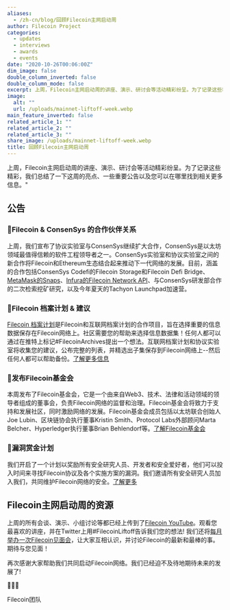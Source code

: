 ```yaml
---
aliases:
  - /zh-cn/blog/回顾Filecoin主网启动周
author: Filecoin Project
categories:
  - updates
  - interviews
  - awards
  - events
date: "2020-10-26T00:06:00Z"
dim_image: false
double_column_inverted: false
double_column_mode: false
excerpt: 上周，Filecoin主网启动周的讲座、演示、研讨会等活动精彩纷呈。为了记录这些精彩，我们总结了一下这周的亮点、一些重要公告以及您可以在哪里找到相关更多信息。
image:
  alt: ""
  url: /uploads/mainnet-liftoff-week.webp
main_feature_inverted: false
related_article_1: ""
related_article_2: ""
related_article_3: ""
share_image: /uploads/mainnet-liftoff-week.webp
title: 回顾Filecoin主网启动周
---
```


上周，Filecoin主网启动周的讲座、演示、研讨会等活动精彩纷呈。为了记录这些精彩，我们总结了一下这周的亮点、一些重要公告以及您可以在哪里找到相关更多信息。"

## 公告

### 🤝Filecoin & ConsenSys 的合作伙伴关系

上周，我们宣布了协议实验室与ConsenSys继续扩大合作，ConsenSys是以太坊领域最值得信赖的软件工程领导者之一。ConsenSys实验室和协议实验室之间的新合作将Filecoin和Ethereum生态结合起来推动下一代网络的发展。目前，涵盖的合作包括ConsenSys Codefi的Filecoin Storage和Filecoin Defi Bridge、[MetaMask的Snaps](https://github.com/MetaMask/metamask-snaps-beta/wiki)、[Infura的Filecoin Network API](http://infura.io)、与ConsenSys研发部合作的二次检索挖矿研究，以及今年夏天的Tachyon Launchpad加速营。

### 📂Filecoin 档案计划 & 建议

[Filecoin 档案计划](https://twitter.com/juanbenet/status/1319375340196646913)是Filecoin和互联网档案计划的合作项目，旨在选择重要的信息数据保存在Filecoin网络上。社区需要您的帮助来选择信息数据集！任何人都可以通过在推特上标记#FilecoinArchives提出一个想法。互联网档案计划和协议实验室将收集您的建议，公布完整的列表，并精选出子集保存到Filecoin网络上--然后任何人都可以帮助备份。[了解更多信息](https://twitter.com/juanbenet/status/1319375340196646913)

### 🚀发布Filecoin基金会

本周发布了Filecoin基金会，它是一个由来自Web3、技术、法律和活动领域的领导者组成的董事会，负责Filecoin网络的监督和治理。Filecoin基金会将致力于支持和发展社区，同时激励网络的发展。Filecoin基金会成员包括以太坊联合创始人Joe Lubin、区块链协会执行董事Kristin Smith、Protocol Labs外部顾问Marta Belcher、Hyperledger执行董事Brian Behlendorf等。[了解Filecoin基金会](https://www.youtube.com/watch?v=6OY4xAs3Grg)

### 🐞漏洞赏金计划

我们开启了一个计划以奖励所有安全研究人员、开发者和安全爱好者，他们可以投入时间来寻找Filecoin协议及各个实施方案的漏洞。我们邀请所有安全研究人员加入我们，共同维护Filecoin网络的安全。[了解更多](https://security.filecoin.io/)

## Filecoin主网启动周的资源

上周的所有会谈、演示、小组讨论等都已经上传到了[Filecoin YouTube](https://www.youtube.com/channel/UCPyYmtJYQwxM-EUyRUTp5DA)。观看您最喜欢的讲座，并在Twitter上用#FilecoinLiftoff告诉我们您的想法! 我们还将[每月举办一次Filecoin见面会](https://www.meetup.com/Filecoin-San-Francisco/)，让大家互相认识，并讨论Filecoin的最新和最棒的事。期待与您见面！

再次感谢大家帮助我们共同启动Filecoin网络。我们已经迫不及待地期待未来的发展了!

🚀🚀🚀

Filecoin团队

